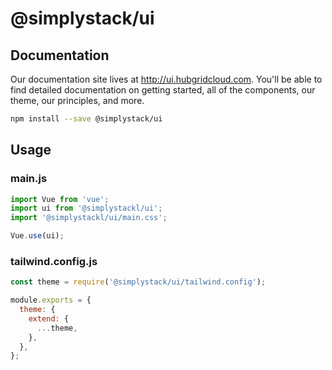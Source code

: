 # @simplystack/ui

## Documentation
Our documentation site lives at http://ui.hubgridcloud.com. You'll be able to find detailed documentation on getting started, all of the components, our theme, our principles, and more.

```sh
npm install --save @simplystack/ui
```

## Usage

### main.js
```js
import Vue from 'vue';
import ui from '@simplystackl/ui';
import '@simplystackl/ui/main.css';

Vue.use(ui);
```

### tailwind.config.js
```js
const theme = require('@simplystack/ui/tailwind.config');

module.exports = {
  theme: {
    extend: {
      ...theme,
    },
  },
};
```